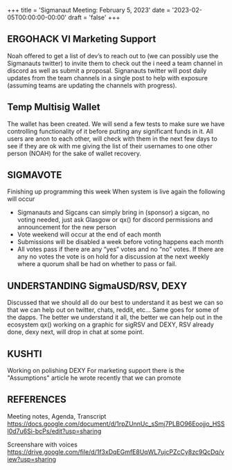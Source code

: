 +++
title = 'Sigmanaut Meeting: February 5, 2023'
date = '2023-02-05T00:00:00-00:00'
draft = 'false'
+++

## ERGOHACK VI Marketing Support
Noah offered to get a list of dev’s to reach out to (we can possibly use the Sigmanauts twitter) to invite them to check out the i need a team channel in discord as well as submit a proposal. 
Signanauts twitter will post daily updates from the team channels in a single post to help with exposure (assuming teams are updating the channels with progress).

## Temp Multisig Wallet
The wallet has been created. We will send a few tests to make sure we have controlling functionality of it before putting any significant funds in it.
All users are anon to each other, will check with them in the next few days to see if they are ok with me giving the list of their usernames to one other person (NOAH) for the sake of wallet recovery.

## SIGMAVOTE
Finishing up programming this week
When system is live again the following will occur
- Sigmanauts and Sigcans can simply bring in (sponsor) a sigcan, no voting needed, just ask Glasgow or qx() for discord permissions and announcement for the new person
- Vote weekend will occur at the end of each month
- Submissions will be disabled a week before voting happens each month
- All votes pass if there are any “yes” votes and no “no” votes. If there are any no votes the vote is on hold for a discussion at the next weekly where a quorum shall be had on whether to pass or fail. 

## UNDERSTANDING SigmaUSD/RSV, DEXY
Discussed that we should all do our best to understand it as best we can so that we can help out on twitter, chats, reddit, etc…
Same goes for some of the dapps. The better we understand it all, the better we can help out in the ecosystem
qx() working on a graphic for sigRSV and DEXY, RSV already done, dexy next, will drop in chat at some point. 

## KUSHTI
Working on polishing DEXY
For marketing support there is the "Assumptions" article he wrote recently that we can promote

## REFERENCES
Meeting notes, Agenda, Transcript
https://docs.google.com/document/d/1rpZUnnUc_sSmj7PLBO96Eoojjo_HSSl0d7u6Si-bcPs/edit?usp=sharing

Screenshare with voices
https://drive.google.com/file/d/1f3xDqEGmfE8UqWL7ujcPZcCy8zc9QcDq/view?usp=sharing
